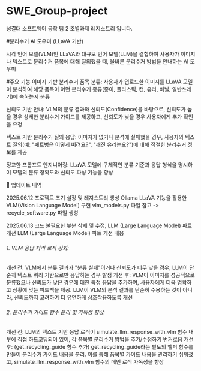 # SWE_Group-project
성결대 소프트웨어 공학 팀 2 조별과제 레지스트리 입니다.


 #분리수거 AI 도우미 (LLaVA 기반)
 
시각 언어 모델(VLM)인 LLaVA와 대규모 언어 모델(LLM)을 결합하여 사용자가 이미지나 텍스트로 분리수거 품목에 대해 질의했을 때, 올바른 분리수거 방법을 안내하는 AI 도우미


 #주요 기능
이미지 기반 분리수거 품목 분류: 사용자가 업로드한 이미지를 LLaVA 모델이 분석하여 해당 품목이 어떤 분리수거 종류(종이, 플라스틱, 캔, 유리, 비닐, 일반쓰레기)에 속하는지 분류

신뢰도 기반 안내: VLM의 분류 결과와 신뢰도(Confidence)를 바탕으로, 신뢰도가 높을 경우 상세한 분리수거 가이드를 제공하고, 신뢰도가 낮을 경우 사용자에게 추가 확인을 요청

텍스트 기반 분리수거 질의 응답: 이미지가 없거나 분석에 실패했을 경우, 사용자의 텍스트 질의(예: "페트병은 어떻게 버려요?", "깨진 유리는요?")에 대해 적절한 분리수거 정보를 제공

정교한 프롬프트 엔지니어링: LLaVA 모델에 구체적인 분류 기준과 응답 형식을 명시하여 모델의 분류 정확도와 신뢰도 파싱 기능을 향상


📅 업데이트 내역

2025.06.12
프로젝트 초기 설정 및 레지스트리 생성
Ollama LLaVA 기능을 활용한 VLM(Vision Language Model) 구현
vlm_models.py 파일 참고 -> recycle_software.py 파일 생성

2025.06.13
코드 불필요한 부분 삭제 및 수정, LLM (Large Language Model) 파트 개선
LLM (Large Language Model) 파트 개선 내용


###### 1. VLM 응답 처리 로직 강화:
개선 전: VLM에서 분류 결과가 "분류 실패"이거나 신뢰도가 너무 낮을 경우, LLM이 단순히 텍스트 쿼리 기반으로만 응답하는 경우 발생
개선 후: VLM이 이미지를 성공적으로 분류했으나 신뢰도가 낮은 경우에 대한 특정 응답을 추가하여, 사용자에게 더욱 명확하고 상황에 맞는 피드백을 제공.
LLM이 VLM의 분석 결과를 단순히 수용하는 것이 아니라, 신뢰도까지 고려하여 더 유연하게 상호작용하도록 개선


###### 2. 분리수거 가이드 함수 분리 및 가독성 향상:
개선 전: LLM의 텍스트 기반 응답 로직이 simulate_llm_response_with_vlm 함수 내부에 직접 하드코딩되어 있어, 각 품목별 분리수거 방법을 추가/수정하기 번거로움
개선 후: (get_recycling_guide 함수 추가)
get_recycling_guide라는 별도의 헬퍼 함수를 만들어 분리수거 가이드 내용을 분리. 이를 통해 품목별 가이드 내용을 관리하기 쉬워졌고, simulate_llm_response_with_vlm 함수의 메인 로직 가독성을 향상
